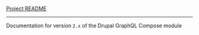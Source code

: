[Project README](https://api.allorigins.win/raw?url=https://git.drupalcode.org/project/graphql_compose/-/raw/2.0.x/README.md?20230425 ':include')

---

Documentation for version `2.x` of the Drupal GraphQL Compose module
